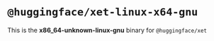 # `@huggingface/xet-linux-x64-gnu`

This is the **x86_64-unknown-linux-gnu** binary for `@huggingface/xet`
